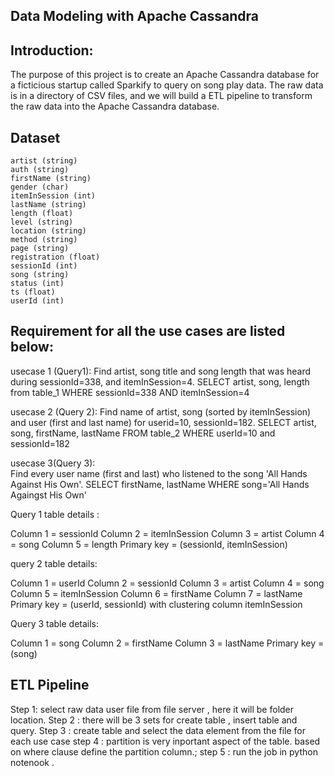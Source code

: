 ## Data Modeling with Apache Cassandra

## Introduction:
The purpose of this project is to create an Apache Cassandra database for a ficticious startup called Sparkify to query on song play data. The raw data is in a directory of CSV files, and we will build a ETL pipeline to transform the raw data into the Apache Cassandra database.

## Dataset
    artist (string)
    auth (string)
    firstName (string)
    gender (char)
    itemInSession (int)
    lastName (string)
    length (float)
    level (string)
    location (string)
    method (string)
    page (string)
    registration (float)
    sessionId (int)
    song (string)
    status (int)
    ts (float)
    userId (int)

## Requirement for all the use cases are listed below:
    
usecase 1 (Query1):
    Find artist, song title and song length that was heard during sessionId=338, and itemInSession=4.
    SELECT artist, song, length from table_1 WHERE sessionId=338 AND itemInSession=4
    
usecase 2 (Query 2):
    Find name of artist, song (sorted by itemInSession) and user (first and last name) for userid=10, sessionId=182.
    SELECT artist, song, firstName, lastName FROM table_2 WHERE userId=10 and sessionId=182
    
usecase 3(Query 3):    
    Find every user name (first and last) who listened to the song 'All Hands Against His Own'.
    SELECT firstName, lastName WHERE song='All Hands Againgst His Own'



Query 1 table details :
    
Column 1 = sessionId
Column 2 = itemInSession
Column 3 = artist
Column 4 = song
Column 5 = length
Primary key = (sessionId, itemInSession)


query 2 table details:
    
Column 1 = userId
Column 2 = sessionId
Column 3 = artist
Column 4 = song
Column 5 = itemInSession
Column 6 = firstName
Column 7 = lastName
Primary key = (userId, sessionId) with clustering column itemInSession

Query 3 table details:
    
Column 1 = song
Column 2 = firstName
Column 3 = lastName
Primary key = (song)
    
## ETL Pipeline

Step 1: select raw data user file from file server , here it will be folder location.
Step 2 : there will be 3 sets for create table , insert table and query. 
Step 3 : create table and select the data element from the file for each use case
step 4 : partition is very inportant aspect of the table. based on where clause  define the partition column.; 
step 5 : run the job in python notenook . 


## 
